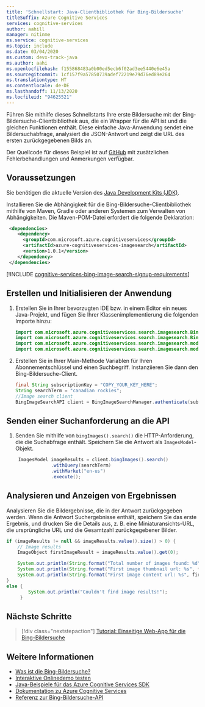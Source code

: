 ```yaml
---
title: 'Schnellstart: Java-Clientbibliothek für Bing-Bildersuche'
titleSuffix: Azure Cognitive Services
services: cognitive-services
author: aahill
manager: nitinme
ms.service: cognitive-services
ms.topic: include
ms.date: 03/04/2020
ms.custom: devx-track-java
ms.author: aahi
ms.openlocfilehash: f155868483a0b00ed5ecb6f02ad3ee5440e6e45a
ms.sourcegitcommit: 1cf157f9a57850739adef72219e79d76ed89e264
ms.translationtype: HT
ms.contentlocale: de-DE
ms.lasthandoff: 11/13/2020
ms.locfileid: "94625521"
---
```

Führen Sie mithilfe dieses Schnellstarts Ihre erste Bildersuche mit der Bing-Bildersuche-Clientbibliothek aus, die ein Wrapper für die API ist und die gleichen Funktionen enthält. Diese einfache Java-Anwendung sendet eine Bildersuchabfrage, analysiert die JSON-Antwort und zeigt die URL des ersten zurückgegebenen Bilds an.

Der Quellcode für dieses Beispiel ist auf [GitHub](https://github.com/Azure-Samples/cognitive-services-java-sdk-samples/tree/master/Search/BingImageSearch/Quickstart) mit zusätzlichen Fehlerbehandlungen und Anmerkungen verfügbar.

## <a name="prerequisites"></a>Voraussetzungen

Sie benötigen die aktuelle Version des [Java Development Kits (JDK)](/azure/developer/java/fundamentals/java-jdk-long-term-support).

Installieren Sie die Abhängigkeit für die Bing-Bildersuche-Clientbibliothek mithilfe von Maven, Gradle oder anderen Systemen zum Verwalten von Abhängigkeiten. Die Maven-POM-Datei erfordert die folgende Deklaration:

```xml
 <dependencies>
    <dependency>
      <groupId>com.microsoft.azure.cognitiveservices</groupId>
      <artifactId>azure-cognitiveservices-imagesearch</artifactId>
      <version>1.0.1</version>
    </dependency>
 </dependencies>
```

[!INCLUDE [cognitive-services-bing-image-search-signup-requirements](~/includes/cognitive-services-bing-image-search-signup-requirements.md)]

## <a name="create-and-initialize-the-application"></a>Erstellen und Initialisieren der Anwendung

1. Erstellen Sie in Ihrer bevorzugten IDE bzw. in einem Editor ein neues Java-Projekt, und fügen Sie Ihrer Klassenimplementierung die folgenden Importe hinzu:

    ```java
    import com.microsoft.azure.cognitiveservices.search.imagesearch.BingImageSearchAPI;
    import com.microsoft.azure.cognitiveservices.search.imagesearch.BingImageSearchManager;
    import com.microsoft.azure.cognitiveservices.search.imagesearch.models.ImageObject;
    import com.microsoft.azure.cognitiveservices.search.imagesearch.models.ImagesModel;
    ```

2. Erstellen Sie in Ihrer Main-Methode Variablen für Ihren Abonnementschlüssel und einen Suchbegriff. Instanziieren Sie dann den Bing-Bildersuche-Client.

    ```java
    final String subscriptionKey = "COPY_YOUR_KEY_HERE";
    String searchTerm = "canadian rockies";
    //Image search client
    BingImageSearchAPI client = BingImageSearchManager.authenticate(subscriptionKey);
    ```

## <a name="send-a-search-request-to-the-api"></a>Senden einer Suchanforderung an die API

1. Senden Sie mithilfe von `bingImages().search()` die HTTP-Anforderung, die die Suchabfrage enthält. Speichern Sie die Antwort als `ImagesModel`-Objekt.

   ```java
    ImagesModel imageResults = client.bingImages().search()
                .withQuery(searchTerm)
                .withMarket("en-us")
                .execute();
    ```

## <a name="parse-and-view-the-result"></a>Analysieren und Anzeigen von Ergebnissen

Analysieren Sie die Bildergebnisse, die in der Antwort zurückgegeben werden.
Wenn die Antwort Suchergebnisse enthält, speichern Sie das erste Ergebnis, und drucken Sie die Details aus, z. B. eine Miniaturansichts-URL, die ursprüngliche URL und die Gesamtzahl zurückgegebener Bilder.  

```java
if (imageResults != null && imageResults.value().size() > 0) {
    // Image results
    ImageObject firstImageResult = imageResults.value().get(0);

    System.out.println(String.format("Total number of images found: %d", imageResults.value().size()));
    System.out.println(String.format("First image thumbnail url: %s", firstImageResult.thumbnailUrl()));
    System.out.println(String.format("First image content url: %s", firstImageResult.contentUrl()));
}
else {
        System.out.println("Couldn't find image results!");
     }

```

## <a name="next-steps"></a>Nächste Schritte

> [!div class="nextstepaction"]
> [Tutorial: Einseitige Web-App für die Bing-Bildersuche](../../tutorial-bing-image-search-single-page-app.md)

## <a name="see-also"></a>Weitere Informationen

* [Was ist die Bing-Bildersuche?](../../overview.md)  
* [Interaktive Onlinedemo testen](https://azure.microsoft.com/services/cognitive-services/bing-image-search-api/)  
* [Java-Beispiele für das Azure Cognitive Services SDK](https://github.com/Azure-Samples/cognitive-services-java-sdk-samples)
* [Dokumentation zu Azure Cognitive Services](../../../index.yml)
* [Referenz zur Bing-Bildersuche-API](/rest/api/cognitiveservices-bingsearch/bing-images-api-v7-reference)
